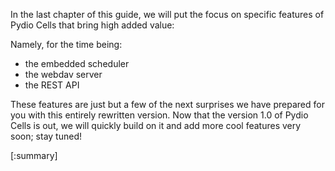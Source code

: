 
In the last chapter of this guide, we will put the focus on specific features of Pydio Cells that bring high added value:

Namely, for the time being: 
- the embedded scheduler
- the webdav server
- the REST API

These features are just but a few of the next surprises we have prepared for you with this entirely rewritten version. Now that the version 1.0 of Pydio Cells is out, we will quickly build on it and add more cool features very soon; stay tuned! 

[:summary]